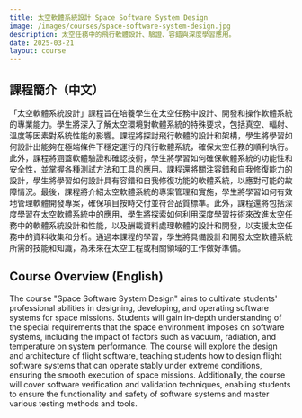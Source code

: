 ```yaml
---
title: 太空軟體系統設計 Space Software System Design
image: /images/courses/space-software-system-design.jpg
description: 太空任務中的飛行軟體設計、驗證、容錯與深度學習應用。
date: 2025-03-21
layout: course
---
```

## 課程簡介（中文）
「太空軟體系統設計」課程旨在培養學生在太空任務中設計、開發和操作軟體系統的專業能力。學生將深入了解太空環境對軟體系統的特殊要求，包括真空、輻射、溫度等因素對系統性能的影響。課程將探討飛行軟體的設計和架構，學生將學習如何設計出能夠在極端條件下穩定運行的飛行軟體系統，確保太空任務的順利執行。此外，課程將涵蓋軟體驗證和確認技術，學生將學習如何確保軟體系統的功能性和安全性，並掌握各種測試方法和工具的應用。課程還將關注容錯和自我修復能力的設計，學生將學習如何設計具有容錯和自我修復功能的軟體系統，以應對可能的故障情況。最後，課程將介紹太空軟體系統的專案管理和實施，學生將學習如何有效地管理軟體開發專案，確保項目按時交付並符合品質標準。此外，課程還將包括深度學習在太空軟體系統中的應用，學生將探索如何利用深度學習技術來改進太空任務中的軟體系統設計和性能，以及酬載資料處理軟體的設計和開發，以支援太空任務中的資料收集和分析。通過本課程的學習，學生將具備設計和開發太空軟體系統所需的技能和知識，為未來在太空工程或相關領域的工作做好準備。
## Course Overview (English)
The course "Space Software System Design" aims to cultivate students' professional abilities in designing, developing, and operating software systems for space missions. Students will gain in-depth understanding of the special requirements that the space environment imposes on software systems, including the impact of factors such as vacuum, radiation, and temperature on system performance. The course will explore the design and architecture of flight software, teaching students how to design flight software systems that can operate stably under extreme conditions, ensuring the smooth execution of space missions. Additionally, the course will cover software verification and validation techniques, enabling students to ensure the functionality and safety of software systems and master various testing methods and tools.